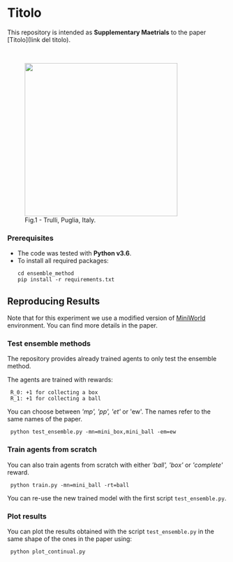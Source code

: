 # Titolo

This repository is intended as **Supplementary Maetrials**
to the paper [Titolo](link del titolo).

<br/>

<p align="center">
    <figure>
        <img src="https://i.imgur.com/AaDQkrQ.png" width="350">
        <figcaption>Fig.1 - Trulli, Puglia, Italy.</figcaption>
    </figure>
</p>

### Prerequisites
* The code was tested with **Python v3.6**.
* To install all required packages:
    ```
   cd ensemble_method
   pip install -r requirements.txt
    ```  
    
## Reproducing Results
Note that for this experiment we use a modified version of [MiniWorld](https://github.com/maximecb/gym-miniworld) environment.
You can find more details in the paper. 
### Test ensemble methods
The repository provides already trained agents to only test the ensemble
method. 

The agents are trained with rewards:
  ```
   R_0: +1 for collecting a box
   R_1: +1 for collecting a ball
  ```  


You can choose between *'mp', 'pp', 'et'* or 'ew'. The names
refer to the same names of the paper.
  ```
   python test_ensemble.py -mn=mini_box,mini_ball -em=ew
  ```  
### Train agents from scratch
You can also train agents from scratch with either *'ball', 'box'* 
or *'complete'* reward.
  ```
   python train.py -mn=mini_ball -rt=ball
  ```  

You can re-use the new trained model with the first script ```test_ensemble.py```.

### Plot results

You can plot the results obtained with the script ```test_ensemble.py```
in the same shape of the ones in the paper using:
  ```
   python plot_continual.py
  ```  
